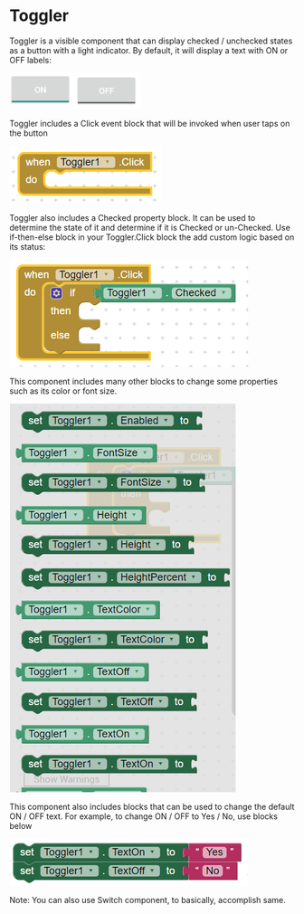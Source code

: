 # Toggler

Toggler is a visible component that can display checked / unchecked states as a button with a light indicator. By default, it will display a text with ON or OFF labels:

![](../../../.gitbook/assets/image%20%2825%29.png)

Toggler includes a Click event block that will be invoked when user taps on the button

![](../../../.gitbook/assets/image%20%2836%29.png)

Toggler also includes a Checked property block. It can be used to determine the state of it and determine if it is Checked or un-Checked. Use if-then-else block in your Toggler.Click block the add custom logic based on its status:

![](../../../.gitbook/assets/image%20%2831%29.png)

This component includes many other blocks to change some properties such as its color or font size. 

![](../../../.gitbook/assets/image%20%2841%29.png)

This component also includes blocks that can be used to change the default ON / OFF text. For example, to change ON / OFF to Yes / No, use blocks below

![](../../../.gitbook/assets/image%20%2820%29.png)

Note: You can also use Switch component, to basically, accomplish same.

